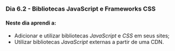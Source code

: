 ### Dia 6.2 - Bibliotecas JavaScript e Frameworks CSS

#### Neste dia aprendi a:

- Adicionar e utilizar bibliotecas _JavaScript_ e _CSS_ em seus sites;
- Utilizar bibliotecas _JavaScript_ externas a partir de uma CDN.